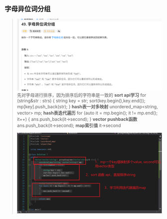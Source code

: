 ## 字母异位词分组
> ![alt text](image-6.png)
> 先对字母进行排序，因为排序后的字符串是一致的
> **sort api学习**
>		for (string&str : strs)
		{
			string key = str;
			sort(key.begin(),key.end());
			mp[key].push_back(str);
		}
> **hash表一对多映射**
> unordered_map<string, vector<string>> mp;
> **hash表迭代遍历**
> for (auto it = mp.begin(); it != mp.end(); it++)
    {
        ans.push_back(it->second);
    }
> **vector pushback函数**
> ans.push_back(it->second);
> **map索引值**
> it->second
> 
> ![alt text](image-7.png)